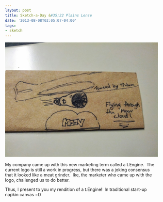 ```yaml
---
layout: post
title: Sketch-a-Day &#35;22 Plains Lense
date: '2013-08-08T02:05:07-04:00'
tags:
- sketch
---
```

![](/images/sketches/sad22-tengine.jpg)

My company came up with this new marketing term called a t.Engine.  The current logo is still a work in progress, but there was a joking consensus that it looked like a meat grinder.  Ike, the marketer who came up with the logo, challenged us to do better.

Thus, I present to you my rendition of a t.Engine!  In traditional start-up napkin canvas =D
